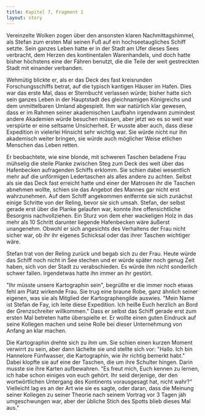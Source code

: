 ```yaml
---
title: Kapitel 7, Fragment 1
layout: story
---
```

Vereinzelte Wolken zogen über den ansonsten klaren Nachmittagshimmel, als Stefan zum ersten Mal seinen Fuß auf ein hochseetaugliches Schiff setzte. Sein ganzes Leben hatte er in der Stadt am Ufer dieses Sees verbracht, dem Herzen des kontinentalen Warenhandels, und doch hatte bisher höchstens eine der Fähren benutzt, die die Teile der weit gestreckten Stadt mit einander verbanden.

Wehmütig blickte er, als er das Deck des fast kreisrunden Forschungsschiffs betrat, auf die typisch kantigen Häuser im Hafen. Dies war das erste Mal, dass er Sternbucht verlassen würde; bisher hatte sich sein ganzes Leben in der Hauptstadt des gleichnamigen Königreichs und dem unmittelbaren Umland abgespielt. Ihm war natürlich klar gewesen, dass er im Rahmen seiner akademischen Laufbahn irgendwann zumindest andere Akademien würde besuchen müssen, aber jetzt wo es so weit war verspürte er eine seltsame Unsicherheit. Er wusste aber auch, dass diese Expedition in vielerlei Hinsicht sehr wichtig war. Sie würde nicht nur ihn akademisch weiter bringen, sie würde auch möglicher Weise etlichen Menschen das Leben retten.

Er beobachtete, wie eine blonde, mit schweren Taschen beladene Frau mühselig die steile Planke zwischen Steg zum Deck des weit über das Hafenbecken aufragenden Schiffs erklomm. Sie schien dabei wesentlich mehr auf die unförmigen Ledertaschen als alles andere zu achten. Selbst als sie das Deck fast erreicht hatte und einer der Matrosen ihr die Taschen abnehmen wollte, schien sie das Angebot des Mannes gar nicht erst wahrzunehmen. Auf dem Schiff angekommen entfernte sie sich zunächst einige Schritte von der Reling, bevor sie sich umsah. Stefan, der selbst gerade erst über die Planke gelaufen war, konnte ihre offensichtliche Besorgnis nachvollziehen. Ein Sturz von dem eher wackeligen Holz in das mehr als 10 Schritt darunter liegende Hafenbecken wäre äußerst unangenehm. Obwohl er sich angesichts des Verhaltens der Frau nicht sicher war, ob ihr ihr eigenes Schicksal oder das ihrer Taschen wichtiger wäre.

Stefan trat von der Reling zurück und begab sich zu der Frau. Heute würde das Schiff noch nicht in See stechen und er würde später noch genug Zeit haben, sich von der Stadt zu verabschieden. Es würde ihm nicht sonderlich schwer fallen. Irgendetwas hatte ihn immer an ihr gestört.

"Ihr müsste unsere Kartographin sein", begrüßte er die immer noch etwas fehl am Platz wirkende Frau. Sie trug eine braune Robe, ganz ähnlich seiner eigenen, was sie als Mitglied der Kartographengilde auswies. "Mein Name ist Stefan de Fay, ich leite diese Expedition. Ich heiße Euch herzlich an Bord der Grenzschreiter willkommen." Dass er selbst das Schiff gerade erst zum ersten Mal betreten hatte überspielte er. Er wollte einen guten Eindruck auf seine Kollegen machen und seine Rolle bei dieser Unternehmung von Anfang an klar machen.

Die Kartographin drehte sich zu ihm um. Sie schien einen kurzen Moment verwirrt zu sein, aber dann lächelte sie und stellte sich vor: "Hallo. Ich bin Hannelore Fünfwasser, die Kartographin, wie ihr richtig bemerkt habt." Dabei klopfte sie auf eine der Taschen, die um ihre Schulter hingen. Darin musste sie ihre Karten aufbewahren. "Es freut mich, Euch kennen zu lernen, ich habe schon einiges von euch gehört. Ihr seid derjenige, der den wortwörtlichen Untergang des Kontinents vorausgesagt hat, nicht wahr?" Vielleicht lag es an der Art wie sie es sagte, oder daran, dass die Meinung seiner Kollegen zu seiner Theorie nach seinem Vortrag vor 3 Tagen jäh umgeschwungen war, aber der übliche Stich des Spotts blieb dieses Mal aus."
